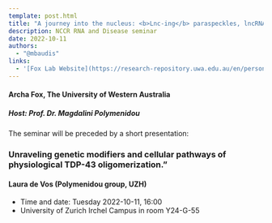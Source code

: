 ```yaml
---
template: post.html
title: "A journey into the nucleus: <b>Lnc-ing</b> paraspeckles, lncRNA, RNA processing and phase separation"
description: NCCR RNA and Disease seminar
date: 2022-10-11
authors:
  - "@mbaudis"
links:
  - '[Fox Lab Website](https://research-repository.uwa.edu.au/en/persons/archa-fox)'
---
```


#### Archa Fox, The University of Western Australia
##### Host: Prof. Dr. Magdalini Polymenidou

The seminar will be preceded by a short presentation:

### Unraveling genetic modifiers and cellular pathways of physiological TDP-43 oligomerization.”
#### Laura de Vos (Polymenidou group, UZH)

<!--more-->

* Time and date: Tuesday 2022-10-11, 16:00 
* University of Zurich Irchel Campus in room Y24-G-55
